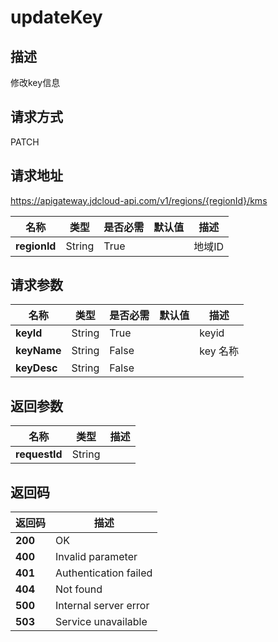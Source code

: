 # updateKey


## 描述
修改key信息

## 请求方式
PATCH

## 请求地址
https://apigateway.jdcloud-api.com/v1/regions/{regionId}/kms

|名称|类型|是否必需|默认值|描述|
|---|---|---|---|---|
|**regionId**|String|True| |地域ID|

## 请求参数
|名称|类型|是否必需|默认值|描述|
|---|---|---|---|---|
|**keyId**|String|True| |keyid|
|**keyName**|String|False| |key 名称|
|**keyDesc**|String|False| | |


## 返回参数
|名称|类型|描述|
|---|---|---|
|**requestId**|String| |


## 返回码
|返回码|描述|
|---|---|
|**200**|OK|
|**400**|Invalid parameter|
|**401**|Authentication failed|
|**404**|Not found|
|**500**|Internal server error|
|**503**|Service unavailable|

